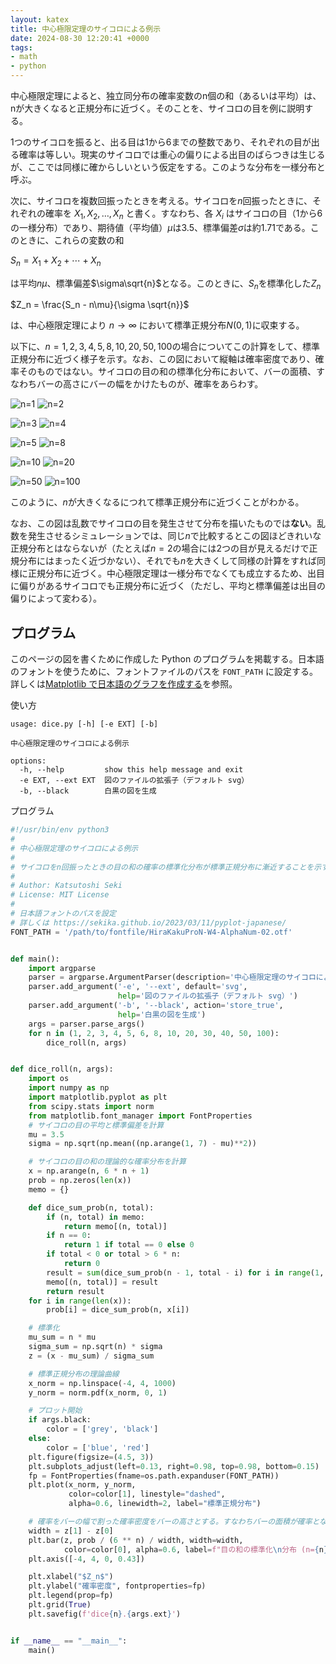 ```yaml
---
layout: katex
title: 中心極限定理のサイコロによる例示
date: 2024-08-30 12:20:41 +0000
tags: 
- math
- python
---
```

中心極限定理によると、独立同分布の確率変数のn個の和（あるいは平均）は、nが大きくなると正規分布に近づく。そのことを、サイコロの目を例に説明する。

1つのサイコロを振ると、出る目は1から6までの整数であり、それぞれの目が出る確率は等しい。現実のサイコロでは重心の偏りによる出目のばらつきは生じるが、ここでは同様に確からしいという仮定をする。このような分布を一様分布と呼ぶ。

次に、サイコロを複数回振ったときを考える。サイコロを$n$回振ったときに、それぞれの確率を $X_1, X_2, \ldots, X_n$ と書く。すなわち、各 $X_i$ はサイコロの目（1から6の一様分布）であり、期待値（平均値）$\mu$は3.5、標準偏差$\sigma$は約1.71である。このときに、これらの変数の和

$S_n = X_1 + X_2 + \cdots + X_n$

は平均$n\mu$、標準偏差$\sigma\sqrt{n}$となる。このときに、$S_n$を標準化した$Z_n$

$Z_n = \frac{S_n - n\mu}{\sigma \sqrt{n}}$

は、中心極限定理により $n \to \infty$ において標準正規分布$N(0, 1)$に収束する。

以下に、$n=1,2,3,4,5,8,10,20,50,100$の場合についてこの計算をして、標準正規分布に近づく様子を示す。なお、この図において縦軸は確率密度であり、確率そのものではない。サイコロの目の和の標準化分布において、バーの面積、すなわちバーの高さにバーの幅をかけたものが、確率をあらわす。

![n=1](/img/dice/dice1.svg)
![n=2](/img/dice/dice2.svg)

![n=3](/img/dice/dice3.svg)
![n=4](/img/dice/dice4.svg)

![n=5](/img/dice/dice5.svg)
![n=8](/img/dice/dice8.svg)

![n=10](/img/dice/dice10.svg)
![n=20](/img/dice/dice20.svg)

![n=50](/img/dice/dice50.svg)
![n=100](/img/dice/dice100.svg)

このように、$n$が大きくなるにつれて標準正規分布に近づくことがわかる。

なお、この図は乱数でサイコロの目を発生させて分布を描いたものでは**ない**。乱数を発生させるシミュレーションでは、同じ$n$で比較するとこの図ほどきれいな正規分布とはならないが（たとえば$n=2$の場合には2つの目が見えるだけで正規分布にはまったく近づかない）、それでも$n$を大きくして同様の計算をすれば同様に正規分布に近づく。中心極限定理は一様分布でなくても成立するため、出目に偏りがあるサイコロでも正規分布に近づく（ただし、平均と標準偏差は出目の偏りによって変わる）。

## プログラム
このページの図を書くために作成した Python のプログラムを掲載する。日本語のフォントを使うために、フォントファイルのパスを `FONT_PATH` に設定する。詳しくは[Matplotlib で日本語のグラフを作成する](https://sekika.github.io/2023/03/11/pyplot-japanese/)を参照。

使い方
```
usage: dice.py [-h] [-e EXT] [-b]

中心極限定理のサイコロによる例示

options:
  -h, --help         show this help message and exit
  -e EXT, --ext EXT  図のファイルの拡張子（デフォルト svg）
  -b, --black        白黒の図を生成
```

プログラム
```python
#!/usr/bin/env python3
#
# 中心極限定理のサイコロによる例示
#
# サイコロをn回振ったときの目の和の確率の標準化分布が標準正規分布に漸近することを示す。
#
# Author: Katsutoshi Seki
# License: MIT License
#
# 日本語フォントのパスを設定
# 詳しくは https://sekika.github.io/2023/03/11/pyplot-japanese/
FONT_PATH = '/path/to/fontfile/HiraKakuProN-W4-AlphaNum-02.otf'


def main():
    import argparse
    parser = argparse.ArgumentParser(description='中心極限定理のサイコロによる例示')
    parser.add_argument('-e', '--ext', default='svg',
                        help='図のファイルの拡張子（デフォルト svg）')
    parser.add_argument('-b', '--black', action='store_true',
                        help='白黒の図を生成')
    args = parser.parse_args()
    for n in (1, 2, 3, 4, 5, 6, 8, 10, 20, 30, 40, 50, 100):
        dice_roll(n, args)


def dice_roll(n, args):
    import os
    import numpy as np
    import matplotlib.pyplot as plt
    from scipy.stats import norm
    from matplotlib.font_manager import FontProperties
    # サイコロの目の平均と標準偏差を計算
    mu = 3.5
    sigma = np.sqrt(np.mean((np.arange(1, 7) - mu)**2))

    # サイコロの目の和の理論的な確率分布を計算
    x = np.arange(n, 6 * n + 1)
    prob = np.zeros(len(x))
    memo = {}

    def dice_sum_prob(n, total):
        if (n, total) in memo:
            return memo[(n, total)]
        if n == 0:
            return 1 if total == 0 else 0
        if total < 0 or total > 6 * n:
            return 0
        result = sum(dice_sum_prob(n - 1, total - i) for i in range(1, 7))
        memo[(n, total)] = result
        return result
    for i in range(len(x)):
        prob[i] = dice_sum_prob(n, x[i])

    # 標準化
    mu_sum = n * mu
    sigma_sum = np.sqrt(n) * sigma
    z = (x - mu_sum) / sigma_sum

    # 標準正規分布の理論曲線
    x_norm = np.linspace(-4, 4, 1000)
    y_norm = norm.pdf(x_norm, 0, 1)

    # プロット開始
    if args.black:
        color = ['grey', 'black']
    else:
        color = ['blue', 'red']
    plt.figure(figsize=(4.5, 3))
    plt.subplots_adjust(left=0.13, right=0.98, top=0.98, bottom=0.15)
    fp = FontProperties(fname=os.path.expanduser(FONT_PATH))
    plt.plot(x_norm, y_norm,
             color=color[1], linestyle="dashed",
             alpha=0.6, linewidth=2, label="標準正規分布")

    # 確率をバーの幅で割った確率密度をバーの高さとする。すなわちバーの面積が確率となる。
    width = z[1] - z[0]
    plt.bar(z, prob / (6 ** n) / width, width=width,
            color=color[0], alpha=0.6, label=f"目の和の標準化\n分布 (n={n})")
    plt.axis([-4, 4, 0, 0.43])

    plt.xlabel("$Z_n$")
    plt.ylabel("確率密度", fontproperties=fp)
    plt.legend(prop=fp)
    plt.grid(True)
    plt.savefig(f'dice{n}.{args.ext}')


if __name__ == "__main__":
    main()
```
